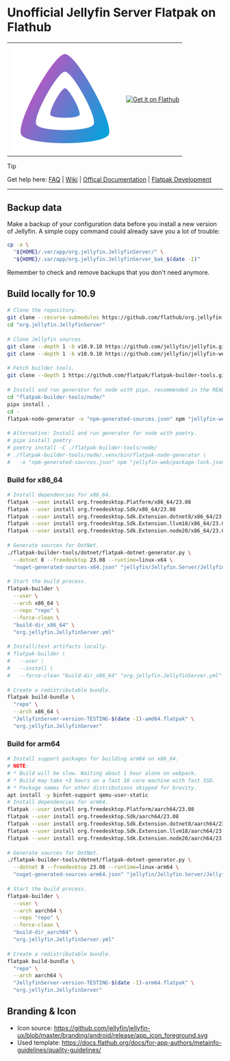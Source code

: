 # Unofficial Jellyfin Server Flatpak on Flathub

<table cellspacing="0" cellpadding="0" >
  <tr>
    <td>
      <a href='https://flathub.org/apps/org.jellyfin.JellyfinServer'>
        <img lt='Jellyfin Icon' src='./branding/org.jellyfin.JellyfinServer.svg'/>
      </a>
    </td>
    <td>
      <a href='https://flathub.org/apps/org.jellyfin.JellyfinServer'>
        <img width='240' alt='Get it on Flathub' src='https://flathub.org/api/badge?locale=en'/>
      </a>
    </td>
  </tr>
</table> 

> [!TIP]
> Get help here:
> [FAQ](https://github.com/flathub/org.jellyfin.JellyfinServer/wiki/FAQ-%E2%80%94-Frequently-Asked-Questions)
> |
> [Wiki](https://github.com/flathub/org.jellyfin.JellyfinServer/wiki)
> |
> [Offical Documentation](https://jellyfin.org/docs/)
> |
> [Flatpak Development](https://github.com/flathub/org.jellyfin.JellyfinServer/wiki/Development:-How-build-the-Flatpak-on-your-workstation%3F)

---

## Backup data

Make a backup of your configuration data before you install a new version of
Jellyfin. A simple copy command could already save you a lot of trouble:

```bash
cp -a \
  "${HOME}/.var/app/org.jellyfin.JellyfinServer/" \
  "${HOME}/.var/app/org.jellyfin.JellyfinServer_bak_$(date -I)"
```

Remember to check and remove backups that you don't need anymore.

## Build locally for 10.9

```bash
# Clone the repository.
git clone --recurse-submodules https://github.com/flathub/org.jellyfin.JellyfinServer
cd "org.jellyfin.JellyfinServer"

# Clone Jellyfin sources.
git clone --depth 1 -b v10.9.10 https://github.com/jellyfin/jellyfin.git
git clone --depth 1 -b v10.9.10 https://github.com/jellyfin/jellyfin-web.git

# Fetch builder tools.
git clone --depth 1 https://github.com/flatpak/flatpak-builder-tools.git

# Install and run generator for node with pipx, recommended in the README.
cd "flatpak-builder-tools/node/"
pipx install .
cd -
flatpak-node-generator -o "npm-generated-sources.json" npm "jellyfin-web/package-lock.json"

# Alternative: Install and run generator for node with poetry.
# pipx install poetry
# poetry install -C ./flatpak-builder-tools/node/
# ./flatpak-builder-tools/node/.venv/bin/flatpak-node-generator \
#   -o "npm-generated-sources.json" npm "jellyfin-web/package-lock.json"
```

### Build for x86_64

```bash
# Install dependencies for x86_64.
flatpak --user install org.freedesktop.Platform/x86_64/23.08
flatpak --user install org.freedesktop.Sdk/x86_64/23.08
flatpak --user install org.freedesktop.Sdk.Extension.dotnet8/x86_64/23.08
flatpak --user install org.freedesktop.Sdk.Extension.llvm18/x86_64/23.08
flatpak --user install org.freedesktop.Sdk.Extension.node20/x86_64/23.08

# Generate sources for DotNet.
./flatpak-builder-tools/dotnet/flatpak-dotnet-generator.py \
  --dotnet 8 --freedesktop 23.08 --runtime=linux-x64 \
  "nuget-generated-sources-x64.json" "jellyfin/Jellyfin.Server/Jellyfin.Server.csproj"

# Start the build process.
flatpak-builder \
  --user \
  --arch x86_64 \
  --repo "repo" \
  --force-clean \
  "build-dir_x86_64" \
  "org.jellyfin.JellyfinServer.yml"

# Install/test artifacts locally.
# flatpak-builder \
#   --user \
#   --install \
#   --force-clean "build-dir_x86_64" "org.jellyfin.JellyfinServer.yml"

# Create a redistributable bundle.
flatpak build-bundle \
  "repo" \
  --arch x86_64 \
  "JellyfinServer-version-TESTING-$(date -I)-amd64.flatpak" \
  "org.jellyfin.JellyfinServer"
```

### Build for arm64

```bash
# Install support packages for building arm64 on x86_64.
# NOTE:
# * Build will be slow. Waiting about 1 hour alone on webpack.
# * Build may take +3 hours on a fast 16 core machine with fast SSD.
# * Package names for other distributions skipped for brevity.
apt install -y binfmt-support qemu-user-static
# Install dependencies for arm64.
flatpak --user install org.freedesktop.Platform/aarch64/23.08
flatpak --user install org.freedesktop.Sdk/aarch64/23.08
flatpak --user install org.freedesktop.Sdk.Extension.dotnet8/aarch64/23.08
flatpak --user install org.freedesktop.Sdk.Extension.llvm18/aarch64/23.08
flatpak --user install org.freedesktop.Sdk.Extension.node20/aarch64/23.08

# Generate sources for DotNet.
./flatpak-builder-tools/dotnet/flatpak-dotnet-generator.py \
  --dotnet 8 --freedesktop 23.08 --runtime=linux-arm64 \
  "nuget-generated-sources-arm64.json" "jellyfin/Jellyfin.Server/Jellyfin.Server.csproj"

# Start the build process.
flatpak-builder \
  --user \
  --arch aarch64 \
  --repo "repo" \
  --force-clean \
  "build-dir_aarch64" \
  "org.jellyfin.JellyfinServer.yml"

# Create a redistributable bundle.
flatpak build-bundle \
  "repo" \
  --arch aarch64 \
  "JellyfinServer-version-TESTING-$(date -I)-arm64.flatpak" \
  "org.jellyfin.JellyfinServer"
```

## Branding & Icon

* Icon source: https://github.com/jellyfin/jellyfin-ux/blob/master/branding/android/release/app_icon_foreground.svg
* Used template: https://docs.flathub.org/docs/for-app-authors/metainfo-guidelines/quality-guidelines/
